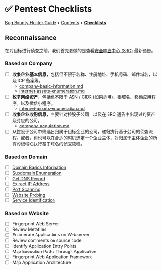 # ✅ Pentest Checklists

[Bug Bounty Hunter Guide](../) • [Contents](table-of-contents.md) • [**Checklists**](pentest-checklists.md)

## Reconnaissance

在对目标进行侦查之前，我们首先要做的是查看[安全响应中心 (SRC)](../awesome-bugbounty/security-response-center.md) 最新通告。

### Based on Company

* [ ] **收集企业基本信息**，包括但不限于名称、注册地址、手机号码、邮件域名，以及 ICP 备案等。
  * [company-basic-information.md](../reconnaissance/based-on-company/company-basic-information.md "mention")
  * [internet-assets-enumeration.md](../reconnaissance/based-on-company/internet-assets-enumeration.md "mention")
* [ ] **枚举网络资产**，包括但不限于 ASN / CIDR (如果适用)、根域名、移动应用程序，以及微信小程序。
  * [internet-assets-enumeration.md](../reconnaissance/based-on-company/internet-assets-enumeration.md "mention")
* [ ] **收集企业收购信息**，主要针对控股子公司，以及在 SRC 通告中出现过的资产及对应的公司。
  * [company-acquisition.md](../reconnaissance/based-on-company/company-acquisition.md "mention")
* [ ] 从控股子公司中筛选出归属于目标企业的公司，递归执行基于公司的侦查流程。或者，你也可以在合适的时机选定一个企业主体，对归属于主体企业的所有的根域名执行基于域名的侦查流程。

### Based on Domain

* [ ] [Domain Basics Information](../reconnaissance/based-on-domain/domain-based.md#domain-basics-information)
* [ ] [Subdomain Enumeration](../reconnaissance/based-on-domain/subdomain-enumeration.md)
* [ ] [Get DNS Record](../reconnaissance/based-on-domain/domain-based.md#get-dns-record)
* [ ] [Extract IP Address](../reconnaissance/based-on-domain/domain-based.md#extract-ip-address)
* [ ] [Port Scanning](../reconnaissance/based-on-domain/domain-based.md#port-scanning)
* [ ] [Website Probing](../reconnaissance/based-on-domain/domain-based.md#website-probing)
* [ ] [Service Identification](../reconnaissance/based-on-domain/domain-based.md#service-identification)

### Based on Website

* [ ] Fingerprint Web Server
* [ ] Review Metafiles
* [ ] Enumerate Applications on Webserver
* [ ] Review comments on source code
* [ ] Identify Application Entry Points
* [ ] Map Execution Paths Through Application
* [ ] Fingerprint Web Application Framework
* [ ] Map Application Architecture
